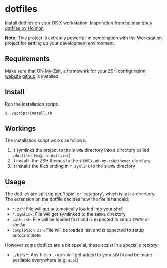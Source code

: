 # dotfiles

Install dotfiles on your OS X workstation. Inspriration from [holman does dotfiles by Holman](https://github.com/holman/dotfiles).

**Note:** This project is extremly powerfull in combination with the [Workstation](https://github.com/JanDintel/workstation) project for setting up your development environment.

## Requirements

Make sure that Oh-My-Zsh, a framework for your ZSH configuration [website](http://ohmyz.sh/) [github](https://github.com/robbyrussell/oh-my-zsh) is installed.

## Install

Run the installation script:

```console
$ ./script/install.sh
```

## Workings

The installation script works as follows:

1. It symlinks the project to the `$HOME` directory into a directory called `.dotfiles` (e.g. `~/.dotfiles`)
2. It installs the ZSH themes to the `$HOME/.oh-my-zsh/themes` directory
3. It installs the files ending in `*.symlink` to the `$HOME` directory

## Usage

The dotfiles are split up per 'topic' or 'catagory', which is just a directory. The extension on the dotfile decides how the file is handeld:

- `*.zsh`: File will get automatically loaded into your shell
- `*.symlink`: File will get symlinked to the `$HOME` directory
- `path.zsh`: File will be loaded first and is expected to setup `$PATH` or similar
- `completion.zsh`: File will be loaded last and is expected to setup autocomplete


However some dotfiles are a bit special, these exsist in a special directory:

- `./bin/*`: Any file in `./bin/` will get added to your `$PATH` and be made available everywhere (e.g. `subl`)
